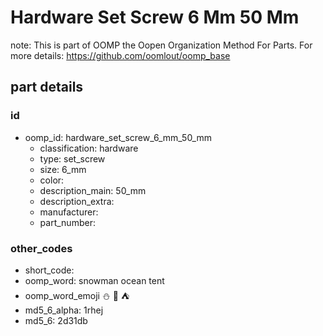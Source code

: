 # Hardware Set Screw 6 Mm 50 Mm  

note: This is part of OOMP the Oopen Organization Method For Parts. For more details: https://github.com/oomlout/oomp_base

##  part details





### id
* oomp_id: hardware_set_screw_6_mm_50_mm
  * classification: hardware
  * type: set_screw
  * size: 6_mm
  * color: 
  * description_main: 50_mm
  * description_extra: 
  * manufacturer: 
  * part_number: 

### other_codes
* short_code: 
* oomp_word: snowman ocean tent
* oomp_word_emoji :snowman: :ocean: :tent:
* md5_6_alpha: 1rhej
* md5_6: 2d31db